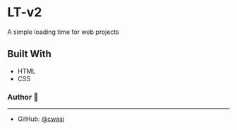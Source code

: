 # LT-v2

A simple loading time for web projects

## Built With
* HTML
* CSS

### Author 👤
---
* GitHub: [@cwasi](https://github.com/cwasi)